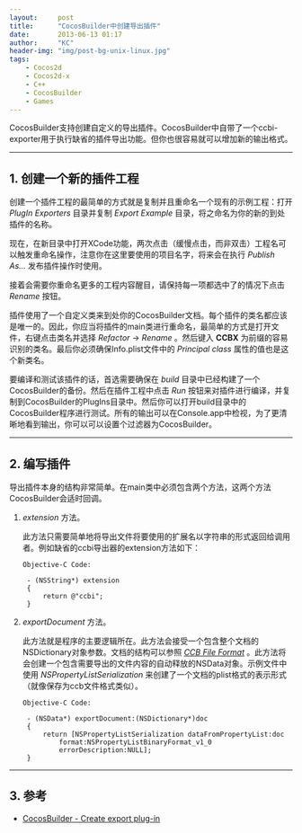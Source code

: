 ```yaml
---
layout:     post
title:      "CocosBuilder中创建导出插件"
date:       2013-06-13 01:17
author:     "KC"
header-img: "img/post-bg-unix-linux.jpg"
tags:
    - Cocos2d
    - Cocos2d-x
    - C++
    - CocosBuilder
    - Games
---
```


CocosBuilder支持创建自定义的导出插件。CocosBuilder中自带了一个ccbi-exporter用于执行缺省的插件导出功能。但你也很容易就可以增加新的输出格式。

---

## 1. 创建一个新的插件工程

创建一个插件工程的最简单的方式就是复制并且重命名一个现有的示例工程：打开 *PlugIn Exporters* 目录并复制 *Export Example* 目录，将之命名为你的新的到处插件的名称。

现在，在新目录中打开XCode功能，两次点击（缓慢点击，而非双击）工程名可以触发重命名操作，注意你在这里要使用的项目名字，将来会在执行 *Publish As…* 发布插件操作时使用。

接着会需要你重命名更多的工程内容醒目，请保持每一项都选中了的情况下点击 *Rename* 按钮。

插件使用了一个自定义类来到处你的CocosBuilder文档。每个插件的类名都应该是唯一的。因此，你应当将插件的main类进行重命名，最简单的方式是打开文件，右键点击类名并选择 *Refactor* -> *Rename* 。然后键入 **CCBX** 为前缀的容易识别的类名。最后你必须确保Info.plist文件中的 *Principal class* 属性的值也是这个新类名。

要编译和测试该插件的话，首选需要确保在 *build* 目录中已经构建了一个CocosBuilder的备份。然后在插件工程中点击 *Run* 按钮来对插件进行编译，并复制到CocosBuilder的PlugIns目录中。然后你可以打开build目录中的CocosBuilder程序进行测试。所有的输出可以在Console.app中检视，为了更清晰地看到输出，你可以可以设置个过滤器为CocosBuilder。 


---

## 2. 编写插件

导出插件本身的结构非常简单。在main类中必须包含两个方法，这两个方法CocosBuilder会适时回调。

1. *extension* 方法。
	
	此方法只需要简单地将导出文件将要使用的扩展名以字符串的形式返回给调用者。例如缺省的ccbi导出器的extension方法如下：
	
	`Objective-C Code: `
	
		- (NSString*) extension
		{
		    return @"ccbi";
		}

2. *exportDocument* 方法。

	此方法就是程序的主要逻辑所在。此方法会接受一个包含整个文档的NSDictionary对象参数。文档的结构可以参照 *[CCB File Format](https://github.com/cocos2d/CocosBuilder/blob/021d741909b2ffa1ecf9d35027ba67ec76546c66/Documentation/X3.%20CCB%20File%20Format.md)* 。此方法将会创建一个包含需要导出的文件内容的自动释放的NSData对象。示例文件中使用 *NSPropertyListSerialization* 来创建了一个文档的plist格式的表示形式（就像保存为ccb文件格式类似）。
	
	`Objective-C Code: `
	
		- (NSData*) exportDocument:(NSDictionary*)doc
		{
		    return [NSPropertyListSerialization dataFromPropertyList:doc 
		    	format:NSPropertyListBinaryFormat_v1_0 
		    	errorDescription:NULL];
		}


---

## 3. 参考

* [CocosBuilder - Create export plug-in](https://github.com/cocos2d/CocosBuilder/blob/021d741909b2ffa1ecf9d35027ba67ec76546c66/Documentation/X2.%20Creating%20Export%20Plug-ins.md)